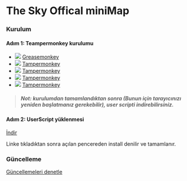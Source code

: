 # The Sky Offical miniMap

### Kurulum
#### Adım 1: Teampermonkey kurulumu
* ![](https://raw.githubusercontent.com/reek/anti-adblock-killer/gh-pages/images/firefox.png) [Greasemonkey](https://addons.mozilla.org/firefox/addon/greasemonkey/)
* ![](https://raw.githubusercontent.com/reek/anti-adblock-killer/gh-pages/images/chrome.png) [Tampermonkey](https://chrome.google.com/webstore/detail/tampermonkey/dhdgffkkebhmkfjojejmpbldmpobfkfo)
* ![](https://raw.githubusercontent.com/reek/anti-adblock-killer/gh-pages/images/opera.png) [Tampermonkey](https://addons.opera.com/extensions/details/tampermonkey-beta/)
* ![](https://raw.githubusercontent.com/reek/anti-adblock-killer/gh-pages/images/safari.png) [Tampermonkey](https://safari.tampermonkey.net/tampermonkey.safariextz)
* ![](https://raw.githubusercontent.com/reek/anti-adblock-killer/gh-pages/images/msedge.png) [Tampermonkey](https://www.microsoft.com/store/p/tampermonkey/9nblggh5162s)

> ##### Not: kurulumdan tamamlandıktan sonra (Bunun için tarayıcınızı yeniden başlatmanız gerekebilir), user scripti indirebilirsiniz.

#### Adım 2: UserScript yüklenmesi
[İndir](https://github.com/ConsoleBey/TheSkyCANVAS/raw/master/minimap.user.js)

Linke tıkladıktan sonra açılan pencereden install denilir ve tamamlanır. 

### Güncelleme
[Güncellemeleri denetle](https://github.com/ConsoleBey/TheSkyCANVAS/raw/master/minimap.user.js)
